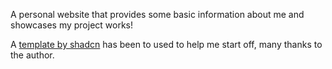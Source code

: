 A personal website that provides some basic information about me and showcases my project works!

A [template by shadcn](https://github.com/shadcn/ui) has been to used to help me start off, many thanks to the author.
